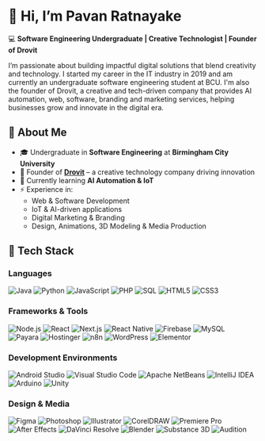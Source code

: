 # 👋 Hi, I’m Pavan Ratnayake

💻 **Software Engineering Undergraduate | Creative Technologist | Founder of Drovit**  

I’m passionate about building impactful digital solutions that blend creativity and technology. I started my career in the IT industry in 2019 and am currently an undergraduate software engineering student at BCU. I'm also the founder of Drovit, a creative and tech-driven company that provides AI automation, web, software, branding and marketing services, helping businesses grow and innovate in the digital era.


## 🚀 About Me  
- 🎓 Undergraduate in **Software Engineering** at **Birmingham City University**  
- 📌 Founder of **[Drovit](https://drovit.com/)** – a creative technology company driving innovation  
- 🌱 Currently learning **AI Automation & IoT**
- ⚡ Experience in:
  - Web & Software Development
  - IoT & AI-driven applications
  - Digital Marketing & Branding
  - Design, Animations, 3D Modeling & Media Production


## 🔧 Tech Stack  

### **Languages**  
![Java](https://img.shields.io/badge/Java-ED8B00?style=for-the-badge&logo=openjdk&logoColor=white) ![Python](https://img.shields.io/badge/Python-3776AB?style=for-the-badge&logo=python&logoColor=white) ![JavaScript](https://img.shields.io/badge/JavaScript-F7DF1E?style=for-the-badge&logo=javascript&logoColor=black) ![PHP](https://img.shields.io/badge/PHP-777BB4?style=for-the-badge&logo=php&logoColor=white) ![SQL](https://img.shields.io/badge/SQL-336791?style=for-the-badge&logo=postgresql&logoColor=white) ![HTML5](https://img.shields.io/badge/HTML5-E34F26?style=for-the-badge&logo=html5&logoColor=white) ![CSS3](https://img.shields.io/badge/CSS3-1572B6?style=for-the-badge&logo=css3&logoColor=white)  

### **Frameworks & Tools**  
![Node.js](https://img.shields.io/badge/Node.js-43853D?style=for-the-badge&logo=node.js&logoColor=white) ![React](https://img.shields.io/badge/React-20232A?style=for-the-badge&logo=react&logoColor=61DAFB) ![Next.js](https://img.shields.io/badge/Next.js-000000?style=for-the-badge&logo=nextdotjs&logoColor=white) ![React Native](https://img.shields.io/badge/React_Native-20232A?style=for-the-badge&logo=react&logoColor=61DAFB) ![Firebase](https://img.shields.io/badge/Firebase-ffca28?style=for-the-badge&logo=firebase&logoColor=black) ![MySQL](https://img.shields.io/badge/MySQL-005C84?style=for-the-badge&logo=mysql&logoColor=white)  
![Payara](https://img.shields.io/badge/Payara-FF6D00?style=for-the-badge&logo=payara&logoColor=white) ![Hostinger](https://img.shields.io/badge/Hostinger-673DE6?style=for-the-badge&logo=hostinger&logoColor=white) ![n8n](https://img.shields.io/badge/n8n-EA4C89?style=for-the-badge&logo=n8n&logoColor=white) ![WordPress](https://img.shields.io/badge/WordPress-21759B?style=for-the-badge&logo=wordpress&logoColor=white) ![Elementor](https://img.shields.io/badge/Elementor-92003B?style=for-the-badge&logo=elementor&logoColor=white)  

### **Development Environments**  
![Android Studio](https://img.shields.io/badge/Android%20Studio-3DDC84?style=for-the-badge&logo=androidstudio&logoColor=white) ![Visual Studio Code](https://img.shields.io/badge/VS%20Code-007ACC?style=for-the-badge&logo=visualstudiocode&logoColor=white) ![Apache NetBeans](https://img.shields.io/badge/NetBeans-1B6AC6?style=for-the-badge&logo=apachenetbeanside&logoColor=white) ![IntelliJ IDEA](https://img.shields.io/badge/IntelliJ%20IDEA-000000?style=for-the-badge&logo=intellijidea&logoColor=white) ![Arduino](https://img.shields.io/badge/Arduino-00979D?style=for-the-badge&logo=arduino&logoColor=white) ![Unity](https://img.shields.io/badge/Unity-100000?style=for-the-badge&logo=unity&logoColor=white)

### **Design & Media**  
![Figma](https://img.shields.io/badge/Figma-F24E1E?style=for-the-badge&logo=figma&logoColor=white) ![Photoshop](https://img.shields.io/badge/Adobe%20Photoshop-31A8FF?style=for-the-badge&logo=adobephotoshop&logoColor=white) ![Illustrator](https://img.shields.io/badge/Adobe%20Illustrator-FF9A00?style=for-the-badge&logo=adobeillustrator&logoColor=white) ![CorelDRAW](https://img.shields.io/badge/CorelDRAW-47A141?style=for-the-badge&logo=coreldraw&logoColor=white) ![Premiere Pro](https://img.shields.io/badge/Adobe%20Premiere%20Pro-9999FF?style=for-the-badge&logo=adobepremierepro&logoColor=white) ![After Effects](https://img.shields.io/badge/Adobe%20After%20Effects-9999FF?style=for-the-badge&logo=adobeaftereffects&logoColor=white) ![DaVinci Resolve](https://img.shields.io/badge/DaVinci%20Resolve-233A51?style=for-the-badge&logo=davinciresolve&logoColor=white) ![Blender](https://img.shields.io/badge/Blender-F5792A?style=for-the-badge&logo=blender&logoColor=white) ![Substance 3D](https://img.shields.io/badge/Substance%203D-FF6C37?style=for-the-badge&logo=adobe&logoColor=white) ![Audition](https://img.shields.io/badge/Adobe%20Audition-9999FF?style=for-the-badge&logo=adobeaudition&logoColor=white)



